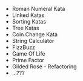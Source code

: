 - Roman Numeral Kata
- Linked Katas
- Sorting Katas
- Tree Katas
- Coin Change Kata
- String Calculator
- FizzBuzz
- Game Of Life
- Prime Factor
- Gilded Rose - Refactoring
- ...???
